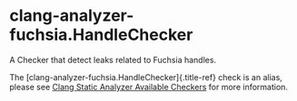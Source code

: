 # clang-analyzer-fuchsia.HandleChecker

A Checker that detect leaks related to Fuchsia handles.

The [clang-analyzer-fuchsia.HandleChecker]{.title-ref} check is an
alias, please see [Clang Static Analyzer Available
Checkers](https://clang.llvm.org/docs/analyzer/checkers.html#fuchsia-handlechecker)
for more information.
